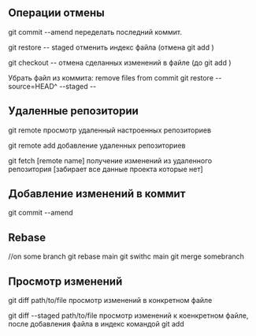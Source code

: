 ## Операции отмены

git commit --amend 		 	переделать последний коммит.

git restore -- staged <file> 		отменить индекс файла (отмена git add <file>)

git checkout -- <file> 			отмена сделанных изменений в файле (до git add <file>)
  
Убрать файл из коммита: remove files from commit
git restore --source=HEAD^ --staged  -- <file>

## Удаленные репозитории

git remote 				просмотр удаленный настроенных репозиториев

git remote add <shortname> <url> 	добавление удаленных репозиториев

git fetch [remote name]			получение изменений из удаленного репозитория [забирает все данные проекта которые нет]
  
  
## Добавление изменений в коммит

git commit --amend
  
## Rebase
  //on some branch
git rebase main
git swithc main
git merge somebranch

## Просмотр изменений
  
git diff path/to/file просмотр изменений в конкретном файле

git diff --staged path/to/file просмотр изменений к коенкретном файле, после добавления файла в индекс командой git add
  
